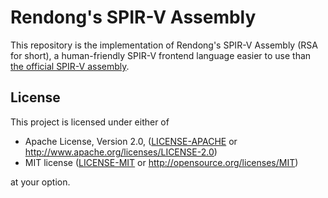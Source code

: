 # Rendong's SPIR-V Assembly

This repository is the implementation of Rendong's SPIR-V Assembly (RSA for short), a human-friendly SPIR-V frontend language easier to use than [the official SPIR-V assembly](https://github.com/KhronosGroup/SPIRV-Tools/blob/main/docs/syntax.md).

## License

This project is licensed under either of

* Apache License, Version 2.0, ([LICENSE-APACHE](LICENSE-APACHE) or http://www.apache.org/licenses/LICENSE-2.0)
* MIT license ([LICENSE-MIT](LICENSE-MIT) or http://opensource.org/licenses/MIT)

at your option.
